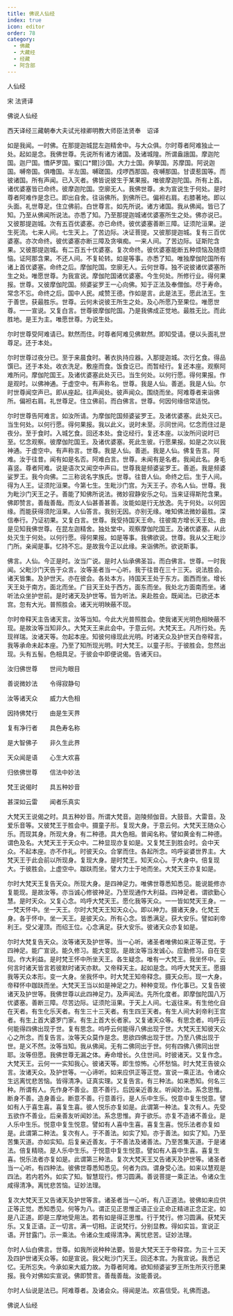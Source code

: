 ```yaml
---
title: 佛说人仙经
index: true
icon: editor
order: 78
category:
  - 佛藏
  - 大藏经
  - 经藏
  - 阿含部
---
```


  人仙经  

宋 法贤译  

佛说人仙经  

西天译经三藏朝奉大夫试光禄卿明教大师臣法贤奉　诏译  

如是我闻。一时佛。在那提迦城昆左迦精舍中。与大众俱。尔时尊者阿难独止一处。起如是念。我佛世尊。先说所有诸方诸国。及诸城隍。所谓盎誐国。摩迦陀国。迦尸国。憍萨罗国。蜜[口*爾]沙国。大力士国。奔拏国。苏摩国。阿说迦国。嚩帝国。俱噜国。半左国。嚩蹉国。戍啰西那国。夜嚩那国。甘谟惹国等。而彼诸国。所有声闻。已入灭者。佛皆说彼生于某果报。唯彼摩迦陀国。所有上首。诸优婆塞皆已命终。彼摩迦陀国。空廓无人。我佛世尊。未为宣说生于何处。是时尊者阿难作是念已。即出自舍。往诣佛所。到佛所已。偏袒右肩。右膝著地。即以头面。礼世尊足。住立佛前。白世尊言。如先所说。诸方诸国。我从佛闻。皆已了知。乃至从佛闻所说法。亦悉了知。乃至那提迦城诸优婆塞所生之处。佛亦说已。又彼那提迦城。次有五百优婆塞。亦已命终。彼优婆塞善断三障。证须陀洹果。逆生死流。七来人间。七生天上。了苦边际。决证菩提。又彼那提迦城。复有三百优婆塞。亦次命终。彼优婆塞亦断三障及贪嗔痴。一来人间。了苦边际。证斯陀含果。又彼那提迦城。有二百五十优婆塞。复次命终。彼优婆塞能断五种烦恼及随烦恼。证阿那含果。不还人间。不复轮转。如是等事。亦悉了知。唯独摩伽陀国所有诸上首优婆塞。命终之后。摩伽陀国。空廓无人。云何世尊。独不说彼诸优婆塞所生之处。唯愿世尊。为我宣说。摩伽陀国诸优婆塞。今生何处。所修行业。得何果报。世尊。又彼摩伽陀国。频婆娑罗王一心向佛。知于正法及奉僧伽。尽于寿命。常念不忘。命终之后。国中人民。咸赞王德。作如是言。此是法王。愿此法王。生于善世。获最胜乐。世尊。云何未说彼王所生之处。及心所愿乃至果位。唯愿世尊。一一宣说。又复白言。世尊彼摩伽陀国。乃是我佛成正觉地。最胜无比。而此胜地。是王为主。唯愿世尊。为说生处。  

尔时世尊受阿难请已。默然而住。时尊者阿难见佛默然。即知受请。便以头面礼世尊足。还于本处。  

尔时世尊过夜分已。至于来晨食时。著衣执持应器。入那提迦城。次行乞食。得品馔已。还于本处。收衣洗足。敷座而食。饭食讫已。而暂经行。复还本座。观察阿难所问。摩伽陀国王。及诸优婆塞此处灭已。当生何处。以何行愿。得何果报。作是观时。以佛神通。于虚空中。有声称名。世尊。我是人仙。善逝。我是人仙。尔时世尊闻空声已。即从座起。往声闻处。彼声闻众。围绕而坐。阿难尊者来诣佛所。偏袒右肩。礼世尊足。住立佛前。而白佛言。世尊。何因何缘倍常适悦。  

尔时世尊告阿难言。如汝所请。为摩伽陀国频婆娑罗王。及诸优婆塞。此处灭已。当生何处。以何行愿。得何果报。我以此义。说时未至。示同世间。忆念而住过是夜分。至于食时。入城乞食。回还本处。食讫经行。复还本座。以汝所问说时已至。忆念观察。彼摩伽陀国王。及诸优婆塞。死此生彼。行愿果报。如是之次以我神通。于虚空中。有声称言。世尊。我是人仙。善逝。我是人仙。佛复告言。阿难。汝于往昔。闻有如是名否。阿难白言。世尊。未闻有是名者。我闻此名。身毛喜竖。尊者阿难。说是语次又闻空中声曰。世尊我是频婆娑罗王。善逝。我是频婆娑罗王。我今向佛。二三称说名字族氏。世尊。往昔人仙。命终之后。生于人间。得为人王。证须陀洹果。今第七生。生毗沙门宫。为天王子。亦名人仙。世尊。我为毗沙门天王之子。善能了知佛所说法。微妙寂静安乐之句。当来证得斯陀含果。佛即赞言。善哉善哉。而汝人仙甚善甚善。汝能如是行无放逸。先于何处。以何因缘。而能获得须陀洹果。人仙答言。我别无因。亦别无缘。唯知佛法微妙最胜。深信奉行。乃证初果。又复白言。世尊。我受持国天王命。往彼南方增长天王处。由是见知我佛世尊。在昆左迦精舍。独处堂中。观察摩伽陀国王。及诸优婆塞。从此处灭生于何处。以何行愿。得何果报。如是等事。我佛欲说。世尊。我从父王毗沙门所。亲闻是事。忆持不忘。是故我今正以此缘。来诣佛所。欲说斯事。  

佛言。人仙。今正是时。汝当广说。是时人仙承佛圣旨。而白佛言。世尊。一时我闻。父毗沙门天告于众言。汝等圣者当一心听。我于往昔在三十三天。说法胜会。诸天皆集。及护世天。亦在彼会。各处本方。持国天王处于东方。面西而坐。增长天王处于南方。面北而坐。广目天王处于西方。面东而坐。我处北方面南而坐。诸听法众坐护世前。是时诸天及护世等。皆为听法。来赴胜会。既闻法。已欲还本宫。忽有大光。普照胜会。诸天光明映蔽不现。  

尔时帝释天主告诸天言。汝等当知。今此大光普照胜会。使我诸天光明色相映蔽不现。是故汝等当知非久。大梵天王来此会中。于意云何。大梵天王。凡所行处。先现祥瑞。汝诸天等。勿起本座。知彼何缘现此光明。时诸天众及护世天白帝释言。我等承命未起本座。乃至了知所现光明。时大梵王。以童子形。于彼胜会。忽然出现。头有五髻。色相具足。于彼会中即便说偈。告诸天曰。  

汝归佛世尊　　世间为眼目  

善说微妙法　　令得寂静句  

汝等诸天众　　威力大色相  

因持佛梵行　　由是生天界  

复有净行者　　具色寿名称  

是大智佛子　　非久生此界  

天众闻是语　　心生大欢喜  

归依佛世尊　　信法中妙法  

梵王说偈时　　具五种妙音  

甚深如云雷　　闻者乐真实  

大梵天王说偈之时。具五种妙音。所谓大梵音。迦陵频伽音。大鼓音。大雷音。及爱乐音等。又彼梵王于胜会中。摄童子形。复现大身。于意云何。大梵天王随众心乐。而现其身。所现大身。有二种德。具大色相。普闻名称。譬如黄金有二种德。谓色及名。大梵天王于天众中。二种显现亦复如是。又复梵王到胜会时。会中天众。不起本座。亦不作礼。时彼天众。合掌而住。各起所念。呜呼娑婆世界主。大梵天王于此会前以所现身。复现大身。是时梵王。知天众心。于大身中。倍复现大。于彼胜会。上虚空中。跏趺而坐。譬大力士于地而坐。大梵天王亦复如是。  

尔时大梵天王复告天众。所现大身。是四神足力。唯佛世尊悉知悉见。能说能修亦复能现。是故汝等。亦当诚心修彼神足。乃至现通作大利益。四神足者。谓欲勤心慧。是时天众。又复心念。呜呼大梵天王。愿化我等天众。一一皆如梵天王身。一一梵天怀中。坐一天王。尔时大梵天王知天众心。即以神力。摄诸天身。化梵王身。各于怀中。坐一天王。是彼天众。所有心念。皆悉满足。获大安乐。譬如刹帝利王。受父灌顶。而绍王位。心念满足。获大安乐。彼诸天众亦复如是。  

尔时大梵复告天众。汝等诸天及护世等。当一心听。诸圣者唯佛如来正等正觉。于四神足。能广宣说。能久修习。能大变现。是故汝等当发诚心。应勤修习。自在变现。作大利益。是时梵王怀中所坐天王。各生疑念。唯有一大梵王。我坐怀中。云何言时诸天皆言若彼默时诸天亦默。又帝释天主。起如是念。呜呼大梵天王。愿摄我等天众本形。变一大身。坐我怀中。时大梵王知帝释念。摄天众形。现一大身。帝释怀中跏趺而坐。大梵天王当以如是神足之力。种种变现。作化事已。又复告彼诸天及护世等。我佛世尊以此四神足力。及声闻法。先所化度者。即摩伽陀国八万优婆塞。善断三障。尽苦边际。证须陀洹果。于天上人间。七返往来。有生他化自在天者。有生化乐天者。有生三十三天者。有生四王天者。有生人间大刹帝利王宫者。有生上首大婆罗门家。有生上首大长者家。又复诸天众等。有思念者。呜呼云何能得四佛出现于世。复有思念。呜呼云何能得八佛出现于世。大梵天王知彼天众心之所念。而复告言。汝等天众莫作是念。思欲四佛出现于世。乃至八佛出现于世。是义不然。汝等当知。我从佛闻。无有二佛同出于世。何有四佛八佛同出世耶。汝等但愿。我佛世尊无漏之体。寿命增长。久住世间。时彼诸天。又复作念。大梵天王。云何一一实知我心。彼诸天等。即生惊怖。心怀愁恼。时大梵王告彼众言。汝诸天众。及护世等。一心谛听。如来应供正等正觉。宣说一乘正法。令诸众生远离忧悲苦恼。皆得清净。证真实理。又复告言。有三种法。如来悉知。何名三种。所谓有人。先作身不善业。意不善行。后因亲近善友。听闻妙法。系念思惟。断身不善。造身善业。断意不善。行意善行。是人乐中生乐。悦意中复生悦意。譬如有人于喜生喜。喜复生喜。彼人悦乐亦复如是。此谓第一种法。复次有人。先受五欲作不善业。后亲善友听闻妙法。系念思惟。弃于欲乐。亦复不造诸不善业。是人乐中生乐。悦意中复生悦意。譬如有人喜中生喜。喜复生喜。悦乐法者亦复如是。此谓第二种法。复次有人。于不善法。如实了知。亦于善法。如实了知。乃至苦集灭道。亦如实知。后复亲近善友。于不善法及诸善法。乃至苦集灭道。于是诸法。倍复精晓。是人乐中生乐。于悦意中复生悦意。譬如有人喜中生喜。喜复生喜。悦乐法者亦复如是。此谓第三种法。复次大梵天王又告诸天及护世等。诸圣者当一心听。有四种法。彼佛世尊悉知悉见。何者为四。谓身受心法。如来以慧观是四法。若内若外。如实了知。智慧现行。修习圆满。善说菩提一乘正法。令诸众生咸得清净。离忧悲苦恼。证妙法理。  

复次大梵天王又告诸天及护世等言。诸圣者当一心听。有八正道法。彼佛如来应供正等正觉。悉知悉见。何等为八。谓正见正思惟正语正业正命正精进正念正定。如是八正道。即是三摩地受用法。若有如是得正思惟。行于梵行。修习圆满。获梵天乐。又复正语。正一切言。满一切相。正说梵行。分别显教。得如实旨。宣说正语。开甘露门。示一乘法。令诸众生咸得清净。离忧悲苦。证妙法理。  

尔时人仙白佛言。世尊。如我所说种种法要。皆是大梵天王于帝释宫。为三十三天及四护世诸天众等。如是宣说。我父毗沙门天王。回还本宫。为我宣说。我悉记忆。无所忘失。今承如来大威力故。为尊者阿难。欲知频婆娑罗王所生所灭行愿果报。我今对佛如实宣说。佛即赞言。善哉善哉。汝能善说。  

尔时人仙说是法已。阿难尊者。及诸会众。得闻是法。欢喜信受。礼佛而退。  

佛说人仙经  
